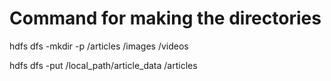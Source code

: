 # Command for making the directories 

hdfs dfs -mkdir -p /articles /images /videos

hdfs dfs -put /local_path/article_data /articles
